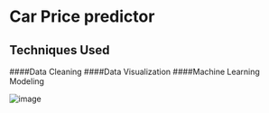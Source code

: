 # Car Price predictor 

## Techniques Used
####Data Cleaning
####Data Visualization
####Machine Learning Modeling

  
![image](https://user-images.githubusercontent.com/79282753/123615495-fc669100-d822-11eb-9b74-122a41651dc8.png)







